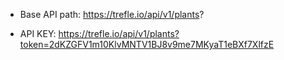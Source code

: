 






- Base API path: https://trefle.io/api/v1/plants?

- API KEY: https://trefle.io/api/v1/plants?token=2dKZGFV1m10KlvMNTV1BJ8v9me7MKyaT1eBXf7XlfzE